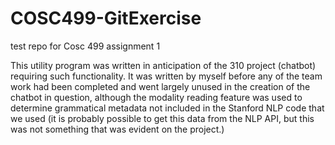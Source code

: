 # COSC499-GitExercise
test repo for Cosc 499 assignment 1

This utility program was written in anticipation of the 310 project (chatbot) requiring such functionality.
It was written by myself before any of the team work had been completed and went largely unused in the creation
of the chatbot in question, although the modality reading feature was used to determine grammatical metadata not included
in the Stanford NLP code that we used (it is probably possible to get this data from the NLP API, but this was
not something that was evident on the project.)